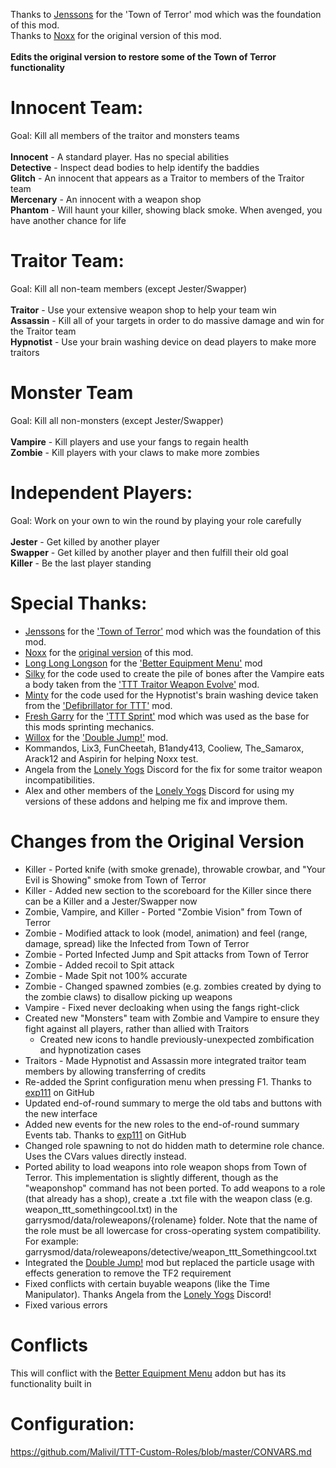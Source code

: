 Thanks to [Jenssons](https://steamcommunity.com/profiles/76561198044525091) for the 'Town of Terror' mod which was the foundation of this mod.\
Thanks to [Noxx](https://steamcommunity.com/id/nickpops98) for the original version of this mod.\
\
**Edits the original version to restore some of the Town of Terror functionality**

# Innocent Team:
Goal: Kill all members of the traitor and monsters teams\
\
**Innocent** - A standard player. Has no special abilities\
**Detective** - Inspect dead bodies to help identify the baddies\
**Glitch** - An innocent that appears as a Traitor to members of the Traitor team\
**Mercenary** - An innocent with a weapon shop\
**Phantom** - Will haunt your killer, showing black smoke. When avenged, you have another chance for life

# Traitor Team:
Goal: Kill all non-team members (except Jester/Swapper)\
\
**Traitor** - Use your extensive weapon shop to help your team win\
**Assassin** - Kill all of your targets in order to do massive damage and win for the Traitor team\
**Hypnotist** - Use your brain washing device on dead players to make more traitors

# Monster Team
Goal: Kill all non-monsters (except Jester/Swapper)\
\
**Vampire** - Kill players and use your fangs to regain health\
**Zombie** - Kill players with your claws to make more zombies

# Independent Players:
Goal: Work on your own to win the round by playing your role carefully\
\
**Jester** - Get killed by another player\
**Swapper** - Get killed by another player and then fulfill their old goal\
**Killer** - Be the last player standing

# Special Thanks:
- [Jenssons](https://steamcommunity.com/profiles/76561198044525091) for the ['Town of Terror'](https://steamcommunity.com/sharedfiles/filedetails/?id=1092556189) mod which was the foundation of this mod.
- [Noxx](https://steamcommunity.com/id/nickpops98) for the [original version](https://steamcommunity.com/sharedfiles/filedetails/?id=1215502383) of this mod.
- [Long Long Longson](https://steamcommunity.com/id/gamerhenne) for the ['Better Equipment Menu'](https://steamcommunity.com/sharedfiles/filedetails/?id=878772496) mod
- [Silky](https://steamcommunity.com/profiles/76561198094798859) for the code used to create the pile of bones after the Vampire eats a body taken from the ['TTT Traitor Weapon Evolve'](https://steamcommunity.com/sharedfiles/filedetails/?id=1240572856) mod.
- [Minty](https://steamcommunity.com/id/_Minty_) for the code used for the Hypnotist's brain washing device taken from the ['Defibrillator for TTT'](https://steamcommunity.com/sharedfiles/filedetails/?id=801433502) mod.
- [Fresh Garry](https://steamcommunity.com/id/Fresh_Garry) for the ['TTT Sprint'](https://steamcommunity.com/sharedfiles/filedetails/?id=933056549) mod which was used as the base for this mods sprinting mechanics.
- [Willox](https://steamcommunity.com/id/willox) for the ['Double Jump!'](https://steamcommunity.com/sharedfiles/filedetails/?id=284538302) mod.
- Kommandos, Lix3, FunCheetah, B1andy413, Cooliew, The_Samarox, Arack12 and Aspirin for helping Noxx test.
- Angela from the [Lonely Yogs](https://lonely-yogs.co.uk/) Discord for the fix for some traitor weapon incompatibilities.
- Alex and other members of the [Lonely Yogs](https://lonely-yogs.co.uk/) Discord for using my versions of these addons and helping me fix and improve them.

# Changes from the Original Version
- Killer - Ported knife (with smoke grenade), throwable crowbar, and "Your Evil is Showing" smoke from Town of Terror
- Killer - Added new section to the scoreboard for the Killer since there can be a Killer and a Jester/Swapper now
- Zombie, Vampire, and Killer - Ported "Zombie Vision" from Town of Terror
- Zombie - Modified attack to look (model, animation) and feel (range, damage, spread) like the Infected from Town of Terror
- Zombie - Ported Infected Jump and Spit attacks from Town of Terror
- Zombie - Added recoil to Spit attack
- Zombie - Made Spit not 100% accurate
- Zombie - Changed spawned zombies (e.g. zombies created by dying to the zombie claws) to disallow picking up weapons
- Vampire - Fixed never decloaking when using the fangs right-click
- Created new "Monsters" team with Zombie and Vampire to ensure they fight against all players, rather than allied with Traitors
	- Created new icons to handle previously-unexpected zombification and hypnotization cases
- Traitors - Made Hypnotist and Assassin more integrated traitor team members by allowing transferring of credits
- Re-added the Sprint configuration menu when pressing F1. Thanks to [exp111](https://github.com/exp111/TTT-Custom-Roles/) on GitHub
- Updated end-of-round summary to merge the old tabs and buttons with the new interface
- Added new events for the new roles to the end-of-round summary Events tab. Thanks to [exp111](https://github.com/exp111/TTT-Custom-Roles/) on GitHub
- Changed role spawning to not do hidden math to determine role chance. Uses the CVars values directly instead.
- Ported ability to load weapons into role weapon shops from Town of Terror. This implementation is slightly different, though as the "weaponshop" command has not been ported. To add weapons to a role (that already has a shop), create a .txt file with the weapon class (e.g. weapon_ttt_somethingcool.txt) in the garrysmod/data/roleweapons/{rolename} folder. Note that the name of the role must be all lowercase for cross-operating system compatibility. For example: garrysmod/data/roleweapons/detective/weapon_ttt_Somethingcool.txt
- Integrated the [Double Jump!](https://steamcommunity.com/sharedfiles/filedetails/?id=284538302) mod but replaced the particle usage with effects generation to remove the TF2 requirement
- Fixed conflicts with certain buyable weapons (like the Time Manipulator). Thanks Angela from the [Lonely Yogs](https://lonely-yogs.co.uk/) Discord!
- Fixed various errors

# Conflicts
This will conflict with the [Better Equipment Menu](https://steamcommunity.com/sharedfiles/filedetails/?id=878772496) addon but has its functionality built in

# Configuration:
https://github.com/Malivil/TTT-Custom-Roles/blob/master/CONVARS.md
